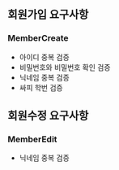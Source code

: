 ## 회원가입 요구사항

### MemberCreate
* 아이디 중복 검증
* 비밀번호와 비밀번호 확인 검증
* 닉네임 중복 검증
* 싸피 학번 검증

## 회원수정 요구사항

### MemberEdit
* 닉네임 중복 검증
